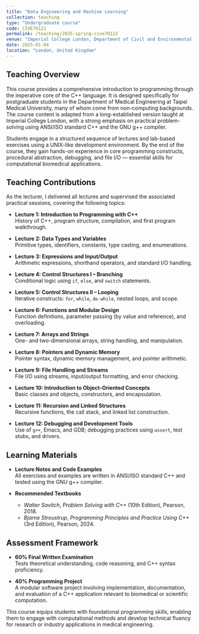 ```yaml
---
title: "Data Engineering and Machine Learning"
collection: teaching
type: "Undergraduate course"
code: CIVE70122 
permalink: /teaching/2025-spring-cive70122
venue: "Imperial College London, Department of Civil and Environmental Engineering"
date: 2025-01-04
location: "London, United Kingdom"
---
```


## Teaching Overview
This course provides a comprehensive introduction to programming through the imperative core of the C++ language. It is designed specifically for postgraduate students in the Department of Medical Engineering at Taipei Medical University, many of whom come from non-computing backgrounds. The course content is adapted from a long-established version taught at Imperial College London, with a strong emphasis on practical problem-solving using ANSI/ISO standard C++ and the GNU g++ compiler.

Students engage in a structured sequence of lectures and lab-based exercises using a UNIX-like development environment. By the end of the course, they gain hands-on experience in core programming constructs, procedural abstraction, debugging, and file I/O — essential skills for computational biomedical applications.

## Teaching Contributions
As the lecturer, I delivered all lectures and supervised the associated practical sessions, covering the following topics:

- **Lecture 1: Introduction to Programming with C++**  
  History of C++, program structure, compilation, and first program walkthrough.

- **Lecture 2: Data Types and Variables**  
  Primitive types, identifiers, constants, type casting, and enumerations.

- **Lecture 3: Expressions and Input/Output**  
  Arithmetic expressions, shorthand operators, and standard I/O handling.

- **Lecture 4: Control Structures I – Branching**  
  Conditional logic using `if`, `else`, and `switch` statements.

- **Lecture 5: Control Structures II – Looping**  
  Iterative constructs: `for`, `while`, `do-while`, nested loops, and scope.

- **Lecture 6: Functions and Modular Design**  
  Function definitions, parameter passing (by value and reference), and overloading.

- **Lecture 7: Arrays and Strings**  
  One- and two-dimensional arrays, string handling, and manipulation.

- **Lecture 8: Pointers and Dynamic Memory**  
  Pointer syntax, dynamic memory management, and pointer arithmetic.

- **Lecture 9: File Handling and Streams**  
  File I/O using streams, input/output formatting, and error checking.

- **Lecture 10: Introduction to Object-Oriented Concepts**  
  Basic classes and objects, constructors, and encapsulation.

- **Lecture 11: Recursion and Linked Structures**  
  Recursive functions, the call stack, and linked list construction.

- **Lecture 12: Debugging and Development Tools**  
  Use of `g++`, Emacs, and GDB; debugging practices using `assert`, test stubs, and drivers.

## Learning Materials

- **Lecture Notes and Code Examples**  
  All exercises and examples are written in ANSI/ISO standard C++ and tested using the GNU g++ compiler.

- **Recommended Textbooks**  
  - *Walter Savitch*, *Problem Solving with C++* (10th Edition), Pearson, 2018.  
  - *Bjarne Stroustrup*, *Programming Principles and Practice Using C++* (3rd Edition), Pearson, 2024.

## Assessment Framework

- **60% Final Written Examination**  
  Tests theoretical understanding, code reasoning, and C++ syntax proficiency.

- **40% Programming Project**  
  A modular software project involving implementation, documentation, and evaluation of a C++ application relevant to biomedical or scientific computation.

This course equips students with foundational programming skills, enabling them to engage with computational methods and develop technical fluency for research or industry applications in medical engineering.
